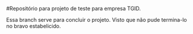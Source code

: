 #Repositório para projeto de teste para empresa TGID.

Essa branch serve para concluir o projeto. Visto que não pude termina-lo no bravo estabelicido.
